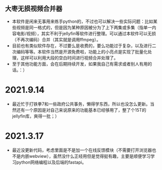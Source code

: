 ## 大枣无损视频合并器  
+ 本软件是闲来无事用来练手python的，不过也可以解决一些实际问题：比如某些视频是同一格式的，但是因为某种原因被分为了上下两集或多集（指单一内容电影/视频），其实不利于jellyfin等软件进行整理。可以通过本软件可以无损（不再次编码）合并（其实就是调用ffmpeg）。  
+ 目前也有类似软件存在，不过要么是收费的，要么功能过于复杂，以及进行二次编码等等。本软件当然是开源免费啦，功能上的小亮点是实现了批量化处理，这样可以利用大段的空白时间进行视频合并处理了。  
+ 至于其他功能方面，会在后期持续开发，如果我自己有需求或者别人有用的话。：）  
# 2021.9.14
+ 最近忙于打铁拳7和一些政府公共事务，懒得学东西，所以也没怎么更新。当然还有一个原因是对自己来说原来的功能基本已经够用了，整了个15T的jellyfin库，爽得一批；）
# 2021.3.17
+ 最近没更新代码，考虑里面是不是加一个在线反馈模块（不需要打开浏览器也不是内嵌webview），虽然没什么正经用但是觉得挺有趣，主要是顺便学习学习python网络编程以及后端的fastapi。
